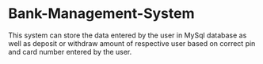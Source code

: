 # Bank-Management-System
This system can store the data entered by the user in MySql database as well as deposit or withdraw amount of respective user based on correct pin and card number entered by the user.

